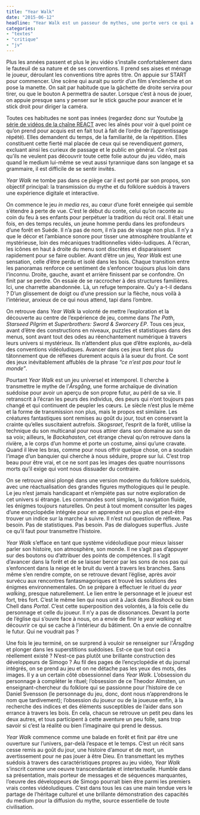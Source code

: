 ```yaml
---
title: "Year Walk"
date: "2015-06-12"
headline: "Year Walk est un passeur de mythes, une porte vers ce qui a été oublié et qui n’aurait pas dû l’être, une renaissance du conte dans l’ère digitale."
categories:
- "textes"
- "critique"
- "jv"
---
```


Plus les années passent et plus le jeu vidéo s’installe confortablement dans le fauteuil de sa nature et de ses conventions. Il prend ses aises et ménage le joueur, déroulant les conventions titre après titre. On appuie sur START pour commencer. Une scène qui aurait pu sortir d’un film s’enclenche et on pose la manette. On sait par habitude que la gâchette de droite servira pour tirer, ou que le bouton A permettra de sauter. Lorsque c’est à nous de jouer, on appuie presque sans y penser sur le stick gauche pour avancer et le stick droit pour diriger la caméra.

Toutes ces habitudes ne sont pas innées (regardez donc sur Youtube [la série de vidéos de la chaîne REACT](https://www.youtube.com/watch?v=3qliiS9Od6c) avec les aînés pour voir à quel point ce qu’on prend pour acquis est en fait tout à fait de l’ordre de l’apprentissage répété). Elles demandent du temps, de la familiarité, de la répétition. Elles constituent cette fierté mal placée de ceux qui se revendiquent _gamers_, excluant ainsi les curieux de passage et le public en général. Ce n’est pas qu’ils ne veulent pas découvrir toute cette folie autour du jeu vidéo, mais quand le medium lui-même se veut aussi tyrannique dans son langage et sa grammaire, il est difficile de se sentir invités.

_Year Walk_ ne tombe pas dans ce piège car il est porté par son propos, son objectif principal: la transmission du mythe et du folklore suédois à travers une expérience digitale et interactive.

On commence le jeu _in media res_, au cœur d’une forêt enneigée qui semble s’étendre à perte de vue. C’est le début du conte, celui qu’on raconte au coin du feu à ses enfants pour perpétuer la tradition du récit oral. Il était une fois, en des temps reculés, un jeune homme perdu dans les profondeurs d’une forêt en Suède. Il n’a pas de nom, il n’a pas de visage non plus. Il n’y a que le décor et l’ambiance sonore pour tisser une atmosphère troublante et mystérieuse, loin des mécaniques traditionnelles vidéo-ludiques. A l’écran, les icônes en haut à droite du menu sont discrètes et disparaissent rapidement pour se faire oublier. Avant d’être un jeu, _Year Walk_ est une sensation, celle d’être perdu et isolé dans les bois. Chaque transition entre les panoramas renforce ce sentiment de s’enfoncer toujours plus loin dans l’inconnu. Droite, gauche, avant et arrière finissent par se confondre. On finit par se perdre. On essaie de se raccrocher à des structures familières. Ici, une charrette abandonnée. Là, un refuge temporaire. Qu’y a-t-il dedans ? D’un glissement de doigt ou d’une pression sur la flèche, nous voilà à l’intérieur, anxieux de ce qui nous attend, tapi dans l’ombre.

On retrouve dans _Year Walk_ la volonté de mettre l’exploration et la découverte au centre de l’expérience de jeu, comme dans _The Path_, _Starseed Pilgrim_ et _Superbrothers: Sword & Sworcery EP_. Tous ces jeux, avant d’être des constructions en niveaux, puzzles et statistiques dans des menus, sont avant tout des odes au réenchantement numérique à travers leurs univers si mystérieux. Ils n’attendent plus que d’être explorés, au-delà des conventions vidéoludiques. Avancer dans ces jeux tient plus du tâtonnement que de réflexes durement acquis à la sueur du front. Ce sont des jeux inévitablement affublés de la phrase _“ce n’est pas pour tout le monde”_.

Pourtant _Year Walk_ est un jeu universel et intemporel. Il cherche à transmettre le mythe de l’_Årsgång_, une forme archaïque de divination suédoise pour avoir un aperçu de son propre futur, au péril de sa vie. Il retranscrit à l’écran les peurs des individus, des peurs qui n’ont toujours pas changé et qui continuent de peupler les cœurs. Le siècle n’est plus le même et la forme de transmission non plus, mais le propos est similaire. Les créatures fantastiques sont remises au goût du jour, tout en conservant la crainte qu’elles suscitaient autrefois. _Skogsraet_, l’esprit de la forêt, utilise la technique du son multicanal pour nous attirer dans son domaine au son de sa voix; ailleurs, le _Backahasten_, cet étrange cheval qu’on retrouve dans la rivière, a le corps d’un homme et porte un costume, ainsi qu’une cravate. Quand il lève les bras, comme pour nous offrir quelque chose, on a soudain l’image d’un banquier qui cherche à nous séduire, propre sur lui. C’est trop beau pour être vrai, et ce ne sont pas les images des quatre nourrissons morts qu’il exige qui vont nous dissuader du contraire.

On se retrouve ainsi plongé dans une version moderne du folklore suédois, avec une réactualisation des grandes figures mythologiques qui le peuple. Le jeu n’est jamais handicapant et n’empiète pas sur notre exploration de cet univers si étrange. Les commandes sont simples, la navigation fluide, les énigmes toujours naturelles. On peut à tout moment consulter les pages d’une encyclopédie intégrée pour en apprendre un peu plus et peut-être trouver un indice sur la marche à suivre. Il n’est nul question de réflexe. Pas besoin. Pas de statistiques. Pas besoin. Pas de dialogues superflus. Juste ce qu’il faut pour transmettre l’histoire.

_Year Walk_ s’efface en tant que système vidéoludique pour mieux laisser parler son histoire, son atmosphère, son monde. Il ne s’agit pas d’appuyer sur des boutons ou d’attribuer des points de compétences. Il s’agit d’avancer dans la forêt et de se laisser bercer par les sons de nos pas qui s’enfoncent dans la neige et le bruit du vent à travers les branches. Sans même s’en rendre compte, on se retrouve devant l’église, après avoir survécu aux rencontres fantasmagoriques et trouvé les solutions des énigmes environnementales. On se prépare à effectuer le rituel du _year walking_, presque naturellement. Le lien entre le personnage et le joueur est fort, très fort. C’est le même lien qui nous unit à Jack dans _Bioshock_ ou bien Chell dans _Portal_. C’est cette superposition des volontés, à la fois celle du personnage et celle du joueur. Il n’y a pas de dissonances. Devant la porte de l’église qui s’ouvre face à nous, on a envie de finir le _year walking_ et découvrir ce qui se cache à l’intérieur du bâtiment. On a envie de connaître le futur. Qui ne voudrait pas ?

Une fois le jeu terminé, on se surprend à vouloir se renseigner sur l’_Årsgång_ et plonger dans les superstitions suédoises. Est-ce que tout ceci a réellement existé ? N’est-ce pas plutôt une brillante construction des développeurs de Simogo ? Au fil des pages de l’encyclopédie et du journal intégrés, on se prend au jeu et on ne détache pas les yeux des mots, des images. Il y a un certain côté obsessionnel dans _Year Walk_. L’obsession du personnage à compléter le rituel; l’obsession de ce Theodor Almsten, un enseignant-chercheur du folklore qui se passionne pour l’histoire de ce Daniel Svensson (le personnage du jeu, donc, dont nous n’apprendrons le nom que tardivement); l’obsession du joueur ou de la joueuse enfin, à la recherche des indices et des éléments susceptibles de l’aider dans son errance à travers les bois. En cela, chacun se retrouve un petit peu dans les deux autres, et tous participent à cette aventure un peu folle, sans trop savoir si c’est la réalité ou bien l’imaginaire qui prend le dessus.

_Year Walk_ commence comme une balade en forêt et finit par être une ouverture sur l’univers, par-delà l’espace et le temps. C’est un récit sans cesse remis au goût du jour, une histoire d’amour et de mort, un avertissement pour ne pas jouer à être Dieu. En transmettant les mythes suédois à travers des caractéristiques propres au jeu vidéo, _Year Walk_ s’inscrit comme une oeuvre transcendantale et intertextuelle. Humble dans sa présentation, mais porteur de messages et de séquences marquantes, l’oeuvre des développeurs de Simogo pourrait bien être parmi les premiers vrais contes vidéoludiques. C’est dans tous les cas une main tendue vers le partage de l’héritage culturel et une brillante démonstration des capacités du medium pour la diffusion du mythe, source essentielle de toute civilisation.
